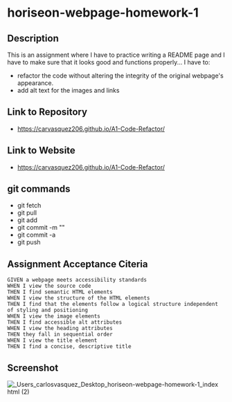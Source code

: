 # horiseon-webpage-homework-1

## Description
This is an assignment where I have to practice writing a README page and I have to make sure that it looks good and functions properly...
I have to: 
- refactor the code without altering the integrity of the original webpage's appearance.
- add alt text for the images and links 

## Link to Repository
- https://carvasquez206.github.io/A1-Code-Refactor/

## Link to Website
- https://carvasquez206.github.io/A1-Code-Refactor/

## git commands
- git fetch
- git pull
- git add
- git commit -m ""
- git commit -a
- git push

## Assignment Acceptance Citeria
```
GIVEN a webpage meets accessibility standards
WHEN I view the source code
THEN I find semantic HTML elements
WHEN I view the structure of the HTML elements
THEN I find that the elements follow a logical structure independent of styling and positioning
WHEN I view the image elements
THEN I find accessible alt attributes
WHEN I view the heading attributes
THEN they fall in sequential order
WHEN I view the title element
THEN I find a concise, descriptive title
```

## Screenshot
![_Users_carlosvasquez_Desktop_horiseon-webpage-homework-1_index html (2)](https://user-images.githubusercontent.com/63617482/129132221-b1e5c2fc-7a8d-4feb-bff1-0a294bea3030.png)
